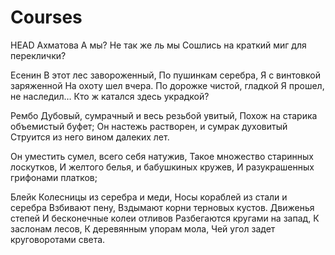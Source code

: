 # Courses
HEAD
Ахматова
А мы?
Не так же ль мы
Сошлись на краткий миг для переклички?

Есенин
В этот лес завороженный,
По пушинкам серебра,
Я с винтовкой заряженной
На охоту шел вчера.
По дорожке чистой, гладкой
Я прошел, не наследил…
Кто ж катался здесь украдкой?

Рембо
Дубовый, сумрачный и весь резьбой увитый,
Похож на старика объемистый буфет;
Он настежь растворен, и сумрак духовитый
Струится из него вином далеких лет.

Он уместить сумел, всего себя натужив,
Такое множество старинных лоскутков,
И желтого белья, и бабушкиных кружев,
И разукрашенных грифонами платков;

Блейк
Колесницы из серебра и меди,
Носы кораблей из стали и серебра
Взбивают пену,
Вздымают корни терновых кустов.
Движенья степей
И бесконечные колеи отливов
Разбегаются кругами на запад,
К заслонам лесов,
К деревянным упорам мола,
Чей угол задет круговоротами света.

